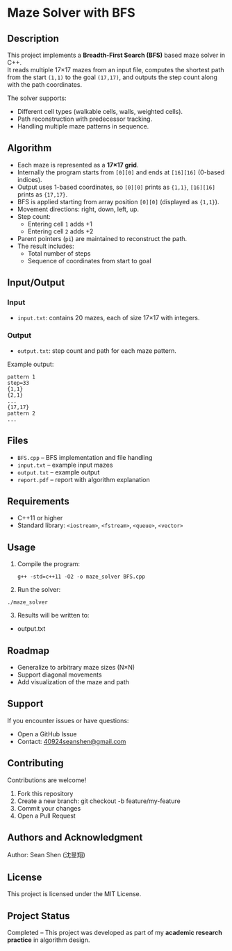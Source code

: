 # Maze Solver with BFS

## Description
This project implements a **Breadth-First Search (BFS)** based maze solver in C++.  
It reads multiple 17×17 mazes from an input file, computes the shortest path from the start `(1,1)` to the goal `(17,17)`, and outputs the step count along with the path coordinates.

The solver supports:
- Different cell types (walkable cells, walls, weighted cells).
- Path reconstruction with predecessor tracking.
- Handling multiple maze patterns in sequence.

## Algorithm
- Each maze is represented as a **17×17 grid**.
- Internally the program starts from `[0][0]` and ends at `[16][16]` (0-based indices).  
- Output uses 1-based coordinates, so `[0][0]` prints as `{1,1}`, `[16][16]` prints as `{17,17}`.
- BFS is applied starting from array position `[0][0]` (displayed as `{1,1}`).
- Movement directions: right, down, left, up.  
- Step count:
  - Entering cell `1` adds +1  
  - Entering cell `2` adds +2 
- Parent pointers (`pi`) are maintained to reconstruct the path.  
- The result includes:
  - Total number of steps
  - Sequence of coordinates from start to goal

## Input/Output
### Input
- `input.txt`: contains 20 mazes, each of size 17×17 with integers.  

### Output
- `output.txt`: step count and path for each maze pattern.  

Example output:
```
pattern 1
step=33
{1,1}
{2,1}
...
{17,17}
pattern 2
...
```

## Files
- `BFS.cpp` – BFS implementation and file handling
- `input.txt` – example input mazes
- `output.txt` – example output
- `report.pdf` – report with algorithm explanation

## Requirements
- C++11 or higher
- Standard library: `<iostream>`, `<fstream>`, `<queue>`, `<vector>`

## Usage
1. Compile the program:
   ```
   g++ -std=c++11 -O2 -o maze_solver BFS.cpp
   ```
2. Run the solver:
  ```
  ./maze_solver
  ```
3. Results will be written to:
- output.txt

## Roadmap
- Generalize to arbitrary maze sizes (N×N)
- Support diagonal movements
- Add visualization of the maze and path

## Support
If you encounter issues or have questions:
- Open a GitHub Issue
- Contact: 40924seanshen@gmail.com

## Contributing
Contributions are welcome!

1. Fork this repository
2. Create a new branch: git checkout -b feature/my-feature
3. Commit your changes
4. Open a Pull Request

## Authors and Acknowledgment
Author: Sean Shen (沈昱翔)

## License
This project is licensed under the MIT License.

## Project Status
Completed – This project was developed as part of my **academic research practice** in algorithm design.
